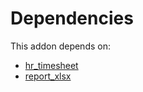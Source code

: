 # Dependencies

This addon depends on:

- [hr_timesheet](https://github.com/bringout/oca-ocb-hr)
- [report_xlsx](https://github.com/bringout/oca-report)
